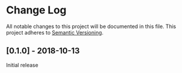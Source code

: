 # Change Log

All notable changes to this project will be documented in this file.
This project adheres to [Semantic Versioning](http://semver.org/).

## [0.1.0] - 2018-10-13

Initial release